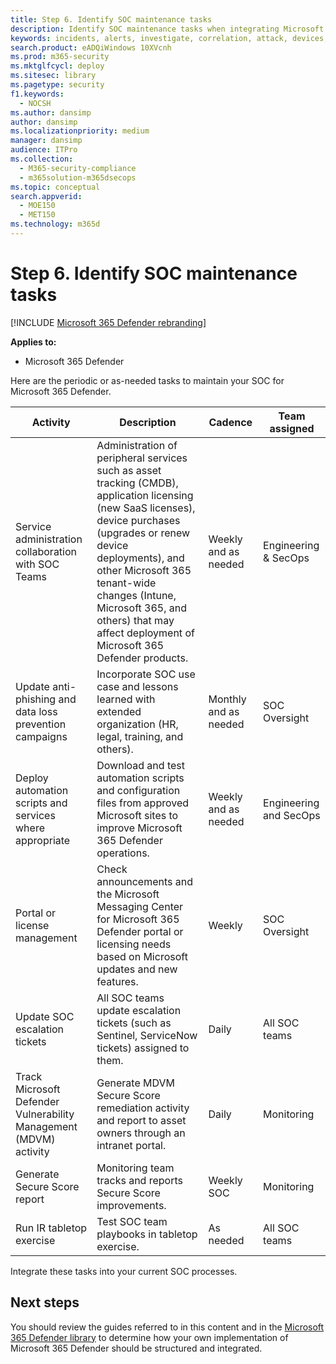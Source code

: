 ```yaml
---
title: Step 6. Identify SOC maintenance tasks
description: Identify SOC maintenance tasks when integrating Microsoft 365 Defender into your security operations.
keywords: incidents, alerts, investigate, correlation, attack, devices, users, identities, identity, mailbox, email, 365, microsoft, m365, incident response, cyber-attack, secops, security operations, soc
search.product: eADQiWindows 10XVcnh
ms.prod: m365-security
ms.mktglfcycl: deploy
ms.sitesec: library
ms.pagetype: security
f1.keywords: 
  - NOCSH
ms.author: dansimp
author: dansimp
ms.localizationpriority: medium
manager: dansimp
audience: ITPro
ms.collection: 
  - M365-security-compliance
  - m365solution-m365dsecops
ms.topic: conceptual
search.appverid: 
  - MOE150
  - MET150
ms.technology: m365d
---
```

# Step 6. Identify SOC maintenance tasks

[!INCLUDE [Microsoft 365 Defender rebranding](../includes/microsoft-defender.md)]

**Applies to:**
- Microsoft 365 Defender

Here are the periodic or as-needed tasks to maintain your SOC for Microsoft 365 Defender.

|Activity|Description|Cadence|Team assigned|
|---|---|---|---|
|Service administration collaboration with SOC Teams|Administration of peripheral services such as asset tracking (CMDB), application licensing (new SaaS licenses), device purchases (upgrades or renew device deployments),  and other Microsoft 365 tenant-wide changes (Intune, Microsoft 365, and others) that may affect deployment of Microsoft 365 Defender products.|Weekly and as needed|Engineering & SecOps|
|Update anti-phishing and data loss prevention campaigns|Incorporate SOC use case and lessons learned with extended organization (HR, legal, training, and others).|Monthly and as needed|SOC Oversight|
|Deploy automation scripts and services where appropriate|Download and test automation scripts and configuration files from approved Microsoft sites to improve Microsoft 365 Defender operations.|Weekly and as needed|Engineering and SecOps|
|Portal or license management|Check announcements and the Microsoft Messaging Center for Microsoft 365 Defender portal or licensing needs based on Microsoft updates and new features.|Weekly|SOC Oversight|
|Update SOC escalation tickets|All SOC teams update escalation tickets (such as Sentinel, ServiceNow tickets) assigned to them.|Daily|All SOC teams|
|Track Microsoft Defender Vulnerability Management (MDVM) activity|Generate MDVM Secure Score remediation activity and report to asset owners through an intranet portal.|Daily|Monitoring|
|Generate Secure Score report|Monitoring team tracks and reports Secure Score improvements.|Weekly SOC|Monitoring|
|Run IR tabletop exercise|Test SOC team playbooks in tabletop exercise.|As needed|All SOC teams|

Integrate these tasks into your current SOC processes.

## Next steps

You should review the guides referred to in this content and in the [Microsoft 365 Defender library](/microsoft-365/security/defender) to determine how your own implementation of Microsoft 365 Defender should be structured and integrated.
